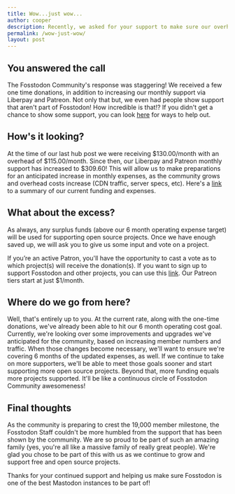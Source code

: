 ```yaml
---
title: Wow...just wow...
author: cooper
description: Recently, we asked for your support to make sure our overhead was covered and to help us prepare for anticipated growth.
permalink: /wow-just-wow/
layout: post
---
```


## You answered the call

The Fosstodon Community's response was staggering! We received a few one time donations, in addition to increasing our monthly support via Liberpay and Patreon. Not only that but, we even had people show support that aren't part of Fosstodon! How incredible is that!? If you didn't get a chance to show some support, you can look [here](https://hub.fosstodon.org/support/) for ways to help out.

## How's it looking?

At the time of our last hub post we were receiving $130.00/month with an overhead of $115.00/month. Since then, our Liberpay and Patreon monthly support has increased to $309.60! This will allow us to make preparations for an anticipated increase in monthly expenses, as the community grows and overhead costs increase (CDN traffic, server specs, etc). Here's a [link](https://hub.fosstodon.org/about/#current-funding) to a summary of our current funding and expenses.  

## What about the excess?

As always, any surplus funds (above our 6 month operating expense target) will be used for supporting open source projects. Once we have enough saved up, we will ask you to give us some input and vote on a project.

If you’re an active Patron, you'll have the opportunity to cast a vote as to which project(s) will receive the donation(s). If you want to sign up to support Fosstodon and other projects, you can use this [link](https://hub.fosstodon.org/support/). Our Patreon tiers start at just $1/month.

## Where do we go from here?

Well, that's entirely up to you. At the current rate, along with the one-time donations, we've already been able to hit our 6 month operating cost goal. Currently, we're looking over some improvements and upgrades we've anticipated for the community, based on increasing member numbers and traffic. When those changes become necessary, we'll want to ensure we're covering 6 months of the updated expenses, as well. If we continue to take on more supporters, we'll be able to meet those goals sooner and start supporting more open source projects. Beyond that, more funding equals more projects supported. It'll be like a continuous circle of Fosstodon Community awesomeness!

## Final thoughts

As the community is preparing to crest the 19,000 member milestone, the Fosstodon Staff couldn't be more humbled from the support that has been shown by the community. We are so proud to be part of such an amazing family (yes, you're all like a massive family of really great people). We're glad you chose to be part of this with us as we continue to grow and support free and open source projects.

Thanks for your continued support and helping us make sure Fosstodon is one of the best Mastodon instances to be part of!
